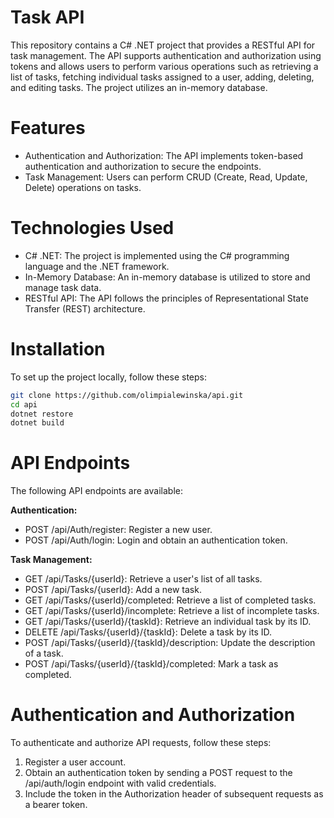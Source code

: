 # Task API

This repository contains a C# .NET project that provides a RESTful API for task management. The API supports authentication and authorization using tokens and allows users to perform various operations such as retrieving a list of tasks, fetching individual tasks assigned to a user, adding, deleting, and editing tasks. The project utilizes an in-memory database.

# Features
- Authentication and Authorization: The API implements token-based authentication and authorization to secure the endpoints.
- Task Management: Users can perform CRUD (Create, Read, Update, Delete) operations on tasks.

# Technologies Used
- C# .NET: The project is implemented using the C# programming language and the .NET framework.
- In-Memory Database: An in-memory database is utilized to store and manage task data.
- RESTful API: The API follows the principles of Representational State Transfer (REST) architecture.

# Installation
To set up the project locally, follow these steps:

```bash
git clone https://github.com/olimpialewinska/api.git
cd api
dotnet restore
dotnet build
```

# API Endpoints
The following API endpoints are available:

**Authentication:**

- POST /api/Auth/register: Register a new user.
- POST /api/Auth/login: Login and obtain an authentication token.

**Task Management:**

- GET /api/Tasks/{userId}: Retrieve a user's list of all tasks.
- POST /api/Tasks/{userId}: Add a new task.
- GET /api/Tasks/{userId}/completed: Retrieve a list of completed tasks.
- GET /api/Tasks/{userId}/incomplete: Retrieve a list of incomplete tasks.
- GET /api/Tasks/{userId}/{taskId}: Retrieve an individual task by its ID.
- DELETE /api/Tasks/{userId}/{taskId}: Delete a task by its ID.
- POST /api/Tasks/{userId}/{taskId}/description: Update the description of a task.
- POST /api/Tasks/{userId}/{taskId}/completed: Mark a task as completed.


# Authentication and Authorization
To authenticate and authorize API requests, follow these steps:
1. Register a user account.
2. Obtain an authentication token by sending a POST request to the /api/auth/login endpoint with valid credentials.
3. Include the token in the Authorization header of subsequent requests as a bearer token.
